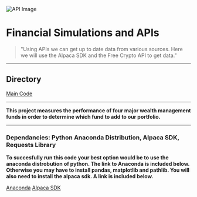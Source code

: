 ![API Image](images/api.jpg)
# Financial Simulations and APIs

>"Using APIs we can get up to date data from various sources. Here we will use the Alpaca SDK and the Free Crypto API to get data."

---

## Directory
[Main Code](Starter_Code/financial_planning_tools.ipynb)

---

**This project measures the performance of four major wealth management funds in order to determine which fund to add to our portfolio.**

---

### Dependancies: Python Anaconda Distribution, Alpaca SDK, Requests Library
**To succesfully run this code your best option would be to use the anaconda distrobution of python. The link to Anaconda is included below. Otherwise you may have to install pandas, matplotlib and pathlib. You will also need to install the alpaca sdk. A link is included below.**

[Anaconda](https://www.anaconda.com/)
[Alpaca SDK](https://github.com/alpacahq/alpaca-trade-api-python/)
